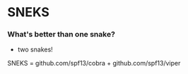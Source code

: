 # SNEKS

### What's better than one snake?

- two snakes!

SNEKS = github.com/spf13/cobra + github.com/spf13/viper
